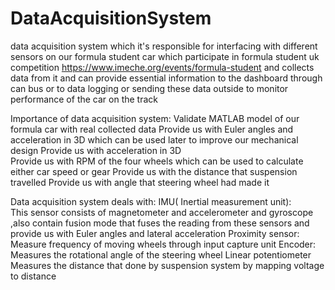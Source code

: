 # DataAcquisitionSystem
data acquisition system which it's responsible for interfacing with different sensors on our formula student car which participate in formula student uk competition https://www.imeche.org/events/formula-student and collects data from it and can provide essential information to the dashboard through can bus or to data logging or sending these data outside to monitor performance of the car on the track

Importance of data acquisition system:
Validate MATLAB model of our formula car with real collected data
Provide us with Euler angles and acceleration in 3D which can be used later to improve our mechanical design
Provide us with acceleration in 3D  
Provide us with RPM of the four wheels which can be used to calculate either car speed or gear
Provide us with the distance that suspension travelled
Provide us with angle that steering wheel had made it

Data acquisition system deals with:
IMU( Inertial measurement unit):                                                                                                       
This sensor consists of magnetometer and accelerometer and gyroscope ,also contain fusion mode that  fuses the reading from these sensors and provide us with Euler angles and  lateral acceleration
Proximity sensor:
Measure frequency of  moving wheels through input capture unit
Encoder:
Measures the rotational  angle of the  steering wheel 
Linear potentiometer  
Measures the distance that done by  suspension system by mapping voltage to distance
